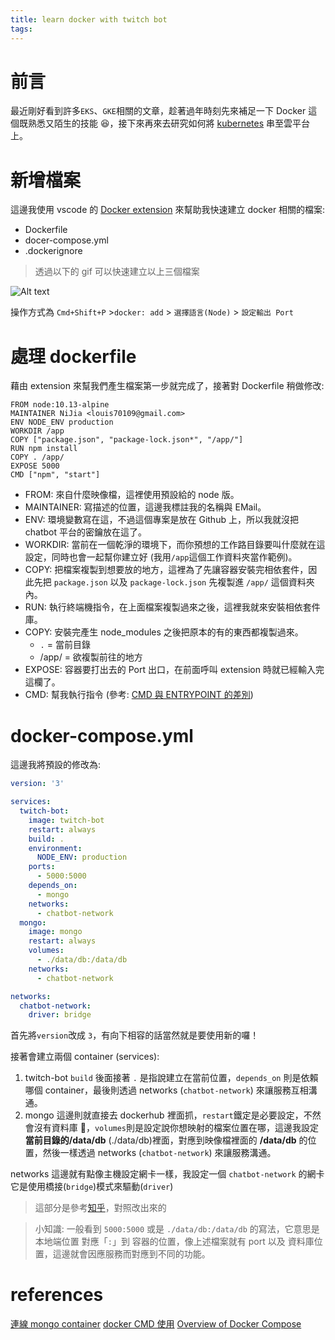 ```yaml
---
title: learn docker with twitch bot
tags:
---
```


# 前言

最近剛好看到許多`EKS`、`GKE`相關的文章，趁著過年時刻先來補足一下 Docker 這個既熟悉又陌生的技能 😆，接下來再來去研究如何將 [kubernetes](https://zh.wikipedia.org/zh-tw/Kubernetes) 串至雲平台上。

# 新增檔案

這邊我使用 vscode 的 [Docker extension](https://marketplace.visualstudio.com/items?itemName=ms-azuretools.vscode-docker) 來幫助我快速建立 docker 相關的檔案:

- Dockerfile
- docer-compose.yml
- .dockerignore

> 透過以下的 gif 可以快速建立以上三個檔案

![Alt text](https://github.com/microsoft/vscode-docker/raw/master/resources/readme/generateFiles.gif)

操作方式為 `Cmd+Shift+P` >`docker: add` > `選擇語言(Node)` > `設定輸出 Port`

# 處理 dockerfile

藉由 extension 來幫我們產生檔案第一步就完成了，接著對 Dockerfile 稍做修改:

```dockerfile=
FROM node:10.13-alpine
MAINTAINER NiJia <louis70109@gmail.com>
ENV NODE_ENV production
WORKDIR /app
COPY ["package.json", "package-lock.json*", "/app/"]
RUN npm install
COPY . /app/
EXPOSE 5000
CMD ["npm", "start"]
```

- FROM: 來自什麼映像檔，這裡使用預設給的 node 版。
- MAINTAINER: 寫描述的位置，這邊我標註我的名稱與 EMail。
- ENV: 環境變數寫在這，不過這個專案是放在 Github 上，所以我就沒把 chatbot 平台的密鑰放在這了。
- WORKDIR: 當前在一個乾淨的環境下，而你預想的工作路目錄要叫什麼就在這設定，同時也會一起幫你建立好 (我用`/app`這個工作資料夾當作範例)。
- COPY: 把檔案複製到想要放的地方，這裡為了先讓容器安裝完相依套件，因此先把 `package.json` 以及 `package-lock.json` 先複製進 `/app/` 這個資料夾內。
- RUN: 執行終端機指令，在上面檔案複製過來之後，這裡我就來安裝相依套件庫。
- COPY: 安裝完產生 node_modules 之後把原本的有的東西都複製過來。
  - `.` = 當前目錄
  - /app/ = 欲複製前往的地方
- EXPOSE: 容器要打出去的 Port 出口，在前面呼叫 extension 時就已經輸入完這欄了。
- CMD: 幫我執行指令 (參考: [CMD 與 ENTRYPOINT 的差別](http://jenkins.readbook.tw/docker/basic/104-dockerfile/entrypoint/))

# docker-compose.yml

這邊我將預設的修改為:

```yaml
version: '3'

services:
  twitch-bot:
    image: twitch-bot
    restart: always
    build: .
    environment:
      NODE_ENV: production
    ports:
      - 5000:5000
    depends_on:
      - mongo
    networks:
      - chatbot-network
  mongo:
    image: mongo
    restart: always
    volumes:
      - ./data/db:/data/db
    networks:
      - chatbot-network

networks:
  chatbot-network:
    driver: bridge
```

首先將`version`改成 `3`，有向下相容的話當然就是要使用新的囉！

接著會建立兩個 container (services):

1. twitch-bot
   `build` 後面接著 `.` 是指說建立在當前位置，`depends_on` 則是依賴哪個 container，最後則透過 networks (`chatbot-network`) 來讓服務互相溝通。
2. mongo
   這邊則就直接去 dockerhub 裡面抓，`restart`鐵定是必要設定，不然會沒有資料庫 🤣，`volumes`則是設定說你想映射的檔案位置在哪，這邊我設定**當前目錄的/data/db** (./data/db)裡面，對應到映像檔裡面的 **/data/db** 的位置，然後一樣透過 networks (`chatbot-network`) 來讓服務溝通。

networks 這邊就有點像主機設定網卡一樣，我設定一個 `chatbot-network` 的網卡它是使用橋接(`bridge`)模式來驅動(`driver`)

> 這部分是參考[知乎](https://zhuanlan.zhihu.com/p/69536325)，對照改出來的

> 小知識: 一般看到 `5000:5000` 或是 `./data/db:/data/db` 的寫法，它意思是 本地端位置 對應「`:`」到 容器的位置，像上述檔案就有 port 以及 資料庫位置，這邊就會因應服務而對應到不同的功能。

# references

[連線 mongo container](https://github.com/lmjben/cdfang-spider/blob/master/src/nodeuii/config/index.ts#L3)
[docker CMD 使用](http://jenkins.readbook.tw/docker/basic/104-dockerfile/entrypoint/)
[Overview of Docker Compose](https://docs.docker.com/compose/)
